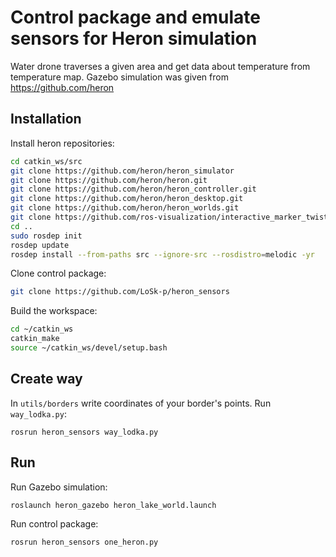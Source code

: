 # Control package and emulate sensors for Heron simulation
Water drone traverses a given area and get data about temperature from temperature map.
Gazebo simulation was given from https://github.com/heron

## Installation
Install heron repositories:
```bash
cd catkin_ws/src
git clone https://github.com/heron/heron_simulator
git clone https://github.com/heron/heron.git
git clone https://github.com/heron/heron_controller.git
git clone https://github.com/heron/heron_desktop.git
git clone https://github.com/heron/heron_worlds.git
git clone https://github.com/ros-visualization/interactive_marker_twist_server.git
cd ..
sudo rosdep init
rosdep update
rosdep install --from-paths src --ignore-src --rosdistro=melodic -yr
```
Clone control package:
```bash
git clone https://github.com/LoSk-p/heron_sensors
```
Build the workspace:
```bash
cd ~/catkin_ws
catkin_make
source ~/catkin_ws/devel/setup.bash
```

## Create way
In `utils/borders` write coordinates of your border's points.
Run `way_lodka.py`:
```
rosrun heron_sensors way_lodka.py
```
## Run
Run Gazebo simulation:
```bash
roslaunch heron_gazebo heron_lake_world.launch
```
Run control package:
```bash
rosrun heron_sensors one_heron.py
```
